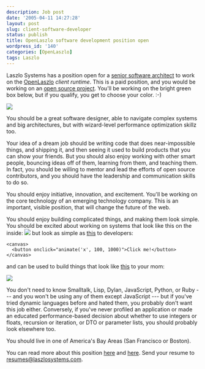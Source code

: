 ```yaml
---
description: Job post
date: '2005-04-11 14:27:28'
layout: post
slug: client-software-developer
status: publish
title: OpenLaszlo software development position open
wordpress_id: '140'
categories: [OpenLaszlo]
tags: Laszlo
---
```


Laszlo Systems has a position open for a [senior software architect](http://www.laszlosystems.com/company/jobs/#seniorarchitect) to work on the [OpenLaszlo](http://openlaszlo.org) _client runtime_.  This is a paid position, and you would be working on an [open source project](http://openlaszlo.org).  You'll be working on the bright green box below, but if you qualify, you get to choose your color. :-)

![](http://images.osteele.com/2005/platform-architecture.png)

You should be a great software designer, able to navigate complex systems and big architectures, but with wizard-level performance optimization skillz too.

Your idea of a dream job should be writing code that does near-impossible things, and shipping it, and then seeing it used to build products that you can show your friends.  But you should also enjoy working with other smart people, bouncing ideas off of them, learning from them, and teaching them.  In fact, you should be willing to mentor and lead the efforts of open source contributors, and you should have the leadership and communication skills to do so.

You should enjoy initiative, innovation, and excitement.  You'll be working on the core technology of an emerging technology company.  This is an important, visible position, that will change the future of the web.

You should enjoy building complicated things, and making them look simple.  You should be excited about working on systems that look like this on the inside:
![](http://images.osteele.com/2005/client-architecture-exploded.png)
but look as simple as [this](http://www.laszlosystems.com/lps/laszlo-in-ten-minutes/) to developers:

    <canvas>
      <button onclick="animate('x', 100, 1000)">Click me!</button>
    </canvas>

and can be used to build things that look like [this](http://www.laszlosystems.com/lps/sample-apps/dashboard/dashboard.lzo?lzt=html) to your mom:

![](http://images.osteele.com/2005/dashboard.jpg)

You don't need to know Smalltalk, Lisp, Dylan, JavaScript, Python, or Ruby --- and you won't be using any of them except JavaScript --- but if you've tried dynamic languages before and hated them, you probably don't want this job either.  Conversely, if you've never profiled an application or made an educated performance-based decision about whether to use integers or floats, recursion or iteration, or DTO or parameter lists, you should probably look elsewhere too.

You should live in one of America's Bay Areas (San Francisco or Boston).

You can read more about this position [here](http://www.laszlosystems.com/company/jobs/#seniorarchitect) and [here](http://www.antisleep.com/archives/2005-04-04_0314.php).  Send your resume to [resumes@laszlosystems.com](mailto:resumes@laszlosystems.com).
